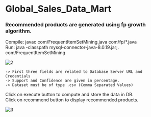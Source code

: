 # Global_Sales_Data_Mart

### Recommended products are generated using fp growth algorithm.

Compile: javac com/FrequentItemSetMining.java com/fp/*.java    
Run: java -classpath mysql-connector-java-8.0.19.jar;. com/FrequentItemSetMining


![2](https://user-images.githubusercontent.com/36164509/126662539-a46abb60-1768-4a97-8fa1-2e6943036007.jpg)

    -> First three fields are related to Database Server URL and Credentials  
    -> Support and Confidence are given in percentage.  
    -> Dataset must be of type .csv (Comma Separated Values) 
 Click on execute button to compute and store the data in DB.  
 Click on recommend button to display recommended products.

![3](https://user-images.githubusercontent.com/36164509/126662547-ea15c41c-3bfb-46f6-829f-fac43e911d71.jpg)
